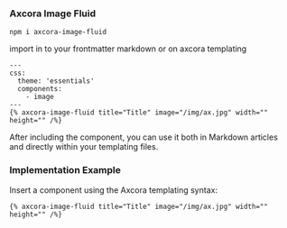 ### Axcora Image Fluid

```
npm i axcora-image-fluid
```

import in to your frontmatter markdown or on axcora templating
```
---
css:
  theme: 'essentials'
  components:
    - image
---
{% axcora-image-fluid title="Title" image="/img/ax.jpg" width="" height="" /%}
```

After including the component, you can use it both in Markdown articles and directly within your templating files.

### Implementation Example
Insert a component using the Axcora templating syntax:

```
{% axcora-image-fluid title="Title" image="/img/ax.jpg" width="" height="" /%}
```
